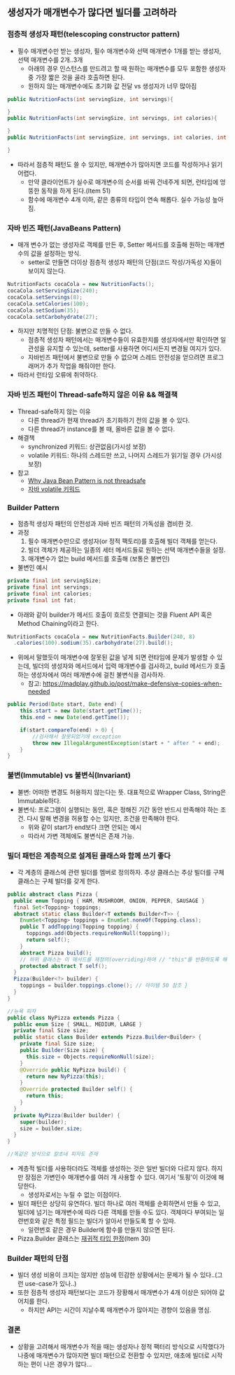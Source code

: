 ## 생성자가 매개변수가 많다면 빌더를 고려하라

### 점층적 생성자 패턴(telescoping constructor pattern)

- 필수 매개변수만 받는 생성자, 필수 매개변수와 선택 매개변수 1개를 받는 생성자, 선택 매개변수를 2개..3개
  * 아래의 경우 인스턴스를 만드려고 할 때 원하는 매개변수를 모두 포함한 생성자 중 가장 짧은 것을 골라 호출하면 된다.
  * 원하지 않는 매개변수에도 초기화 값 전달 vs 생성자가 너무 많아짐

```java
public NutritionFacts(int servingSize, int servings){

}
public NutritionFacts(int servingSize, int servings, int calories){

}
public NutritionFacts(int servingSize, int servings, int calories, int fat){

}
```

- 따라서 점층적 패턴도 쓸 수 있지만, 매개변수가 많아지면 코드를 작성하거나 읽기 어렵다.
  * 만약 클라이언트가 실수로 매개변수의 순서를 바꿔 건네주게 되면, 런타임에 엉뚱한 동작을 하게 된다.(Item 51)
  * 함수에 매개변수 4개 이하, 같은 종류의 타입이 연속 해롭다. 실수 가능성 높아짐.

### 자바 빈즈 패턴(JavaBeans Pattern)
- 매개 변수가 없는 생성자로 객체를 만든 후, Setter 메서드를 호출해 원하는 매개변수의 값을 설정하는 방식.
  * setter로 만들면 더이상 점층적 생성자 패턴의 단점(코드 작성/가독성 X)들이 보이지 않는다.
```java
NutritionFacts cocaCola = new NutritionFacts();
cocaCola.setServingSize(240);
cocaCola.setServings(8);
cocaCola.setCalories(100);
cocaCola.setSodium(35);
cocaCola.setCarbohydrate(27);
```
- 하지만 치명적인 단점: 불변으로 만들 수 없다.
  * 점층적 생성자 패턴에서는 매개변수들이 유효한지를 생성자에서만 확인하면 일관성을 유지할 수 있는데, setter를 사용하면 어디서든지 변경될 여지가 있다.
  * 자바빈즈 패턴에서 불변으로 만들 수 없으며 스레드 안전성을 얻으려면 프로그래머가 추가 작업을 해줘야만 한다.
- 따라서 런타임 오류에 취약하다.
  
### 자바 빈즈 패턴이 Thread-safe하지 않은 이유 && 해결책
- Thread-safe하지 않는 이유
  * 다른 thread가 현재 thread가 초기화하기 전의 값을 볼 수 있다.
  * 다른 thread가 instance를 볼 때, 올바른 값을 볼 수 없다.
- 해결책
  * synchronized 키워드: 상관없음(가시성 보장)
  * volatile 키워드: 하나의 스레드만 쓰고, 나머지 스레드가 읽기일 경우 (가시성 보장)
- 참고
  * [Why Java Bean Pattern is not threadsafe](https://stackoverflow.com/questions/44345780/whyjava-bean-pattern-is-not-threadsafe)
  * [자바 volatile 키워드](https://parkcheolu.tistory.com/16)


### Builder Pattern
- 점층적 생성자 패턴의 안전성과 자바 빈즈 패턴의 가독성을 겸비한 것.
- 과정
  1. 필수 매개변수만으로 생성자(or 정적 팩토리)를 호출해 빌더 객체를 얻는다. 
  2. 빌더 객체가 제공하는 일종의 세터 메서드들로 원하는 선택 매개변수들을 설정.
  3. 매개변수가 없는 build 메서드를 호출해 (보통은 불변인)
- 불변인 예시
```java
private final int servingSize;
private final int servings;
private final int calories;
private final int fat;
```


- 아래와 같이 builder가 메서드 호출이 흐르듯 연결되는 것을 Fluent API 혹은 Method Chaining이라고 한다.
```java
NutritionFacts cocaCola = new NutritionFacts.Builder(240, 8)
  .calories(100).sodium(35).carbohydrate(27).build();
```

- 위에서 말했듯이 매개변수에 잘못된 값을 넣게 되면 런타임에 문제가 발생할 수 있는데, 빌더의 생성자와 메서드에서 입력 매개변수를 검사하고, build 메서드가 호출하는 생성자에서 여러 매개변수에 걸친 불변식을 검사하자.
  * 참고: https://madplay.github.io/post/make-defensive-copies-when-needed
```java
public Period(Date start, Date end) {
    this.start = new Date(start.getTime());
    this.end = new Date(end.getTime());

    if(start.compareTo(end) > 0) {
        //검사해서 잘못되었기에 exception
        throw new IllegalArgumentException(start + " after " + end);
    }
}
```

### 불변(Immutable) vs 불변식(Invariant)
- 불변: 어떠한 변경도 허용하지 않는다는 뜻. 대표적으로 Wrapper Class, String은 Immutable하다.
- 불변식: 프로그램이 실행되는 동안, 혹은 정해진 기간 동안 반드시 만족해야 하는 조건. 다시 말해 변경을 허용할 수는 있지만, 조건을 만족해야 한다.
  * 위와 같이 start가 end보다 크면 안되는 예시
  * 따라서 가변 객체에도 불변식은 존재 가능. 


### 빌더 패턴은 계층적으로 설계된 클래스와 함께 쓰기 좋다

- 각 계층의 클래스에 관련 빌더를 멤버로 정의하자. 추상 클래스는 추상 빌더를 구체 클래스는 구체 빌더를 갖게 한다.
```java
public abstract class Pizza {
  public enum Topping { HAM, MUSHROOM, ONION, PEPPER, SAUSAGE } 
  final Set<Topping> toppings;
  abstract static class Builder<T extends Builder<T>> { 
    EnumSet<Topping> toppings = EnumSet.noneOf(Topping.class); 
    public T addTopping(Topping topping) {
      toppings.add(Objects.requireNonNull(topping));
      return self();
    }
    abstract Pizza build();
    // 하위 클래스는 이 메서드를 재정의(overriding)하여 // "this"를 반환하도록 해야 한다.
    protected abstract T self();
  }
  Pizza(Builder<?> builder) {
    toppings = builder.toppings.clone(); // 아이템 50 참조 }
  }
}
```

```java
//뉴욕 피자
public class NyPizza extends Pizza {
  public enum Size { SMALL, MEDIUM, LARGE } 
  private final Size size;
  public static class Builder extends Pizza.Builder<Builder> {
    private final Size size;
    public Builder(Size size) {
      this.size = Objects.requireNonNull(size); 
    }
    @Override public NyPizza build() {
      return new NyPizza(this); 
    }
    @Override protected Builder self() { 
      return this; 
    } 
  }
  private NyPizza(Builder builder) { 
    super(builder);
    size = builder.size; 
  }
}

//똑같은 방식으로 칼초네 피자도 존재
```

- 계층적 빌더를 사용하더라도 객체를 생성하는 것은 일반 빌더와 다르지 않다. 하지만 장점은 가변인수 매개변수를 여러 개 사용할 수 있다. 여기서 '토핑'이 이것에 해당한다.
  * 생성자로서는 누릴 수 없는 이점이다.
- 빌더 패턴은 상당히 유연하다. 빌더 하나로 여러 객체를 순회하면서 만들 수 있고, 빌더에 넘기는 매개변수에 따라 다른 객체를 만들 수도 있다. 객체마다 부여되는 일련번호와 같은 특정 필드는 빌더가 알아서 만들도록 할 수 있따.
  * 일련번호 같은 경우 Builder에 함수를 만들지 않으면 된다.
- Pizza.Builder 클래스는 [재귀적 타입 한정](https://medium.com/@joongwon/java-java%EC%9D%98-generics-604b562530b3)(Item 30)

### Builder 패턴의 단점
- 빌더 생성 비용이 크지는 않지만 성능에 민감한 상황에서는 문제가 될 수 있다..(그런 use-case가 있나..)
- 또한 점층적 생성자 패턴보다는 코드가 장황해서 매개변수가 4개 이상은 되어야 값어치를 한다.
  * 하지만 API는 시간이 지날수록 매개변수가 많아지는 경향이 있음을 명심.

### 결론
- 상황을 고려해서 매개변수가 적을 때는 생성자나 정적 팩터리 방식으로 시작했다가 나중에 매개변수가 많아지면 빌더 패턴으로 전환할 수 있지만, 애초에 빌더로 시작하는 편이 나은 경우가 많다...




